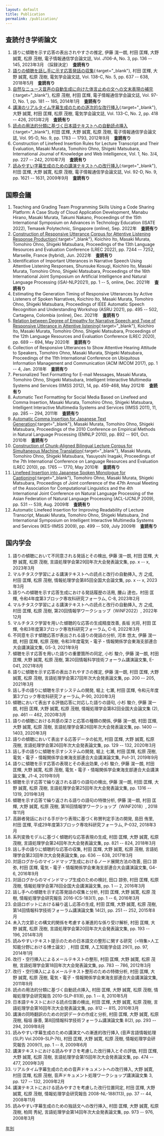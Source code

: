 ```yaml
---
layout: default
title: Publication
permalink: /publication/
---
```


## 査読付き学術論文

1. 語りに傾聴を示す応答の表出されやすさの推定, 伊藤 滉一朗, 村田 匡輝, 大野 誠寛, 松原 茂樹, 電子情報通信学会論文誌, Vol. J106-A, No. 3, pp. 136 -- 145, 2023年3月 （採録決定）　__査読有り__
1. [語りの傾聴を話し手に示す応答発話の収集](https://doi.org/10.1541/ieejeiss.138.637){:target="_blank"}, 村田 匡輝, 大野 誠寛, 松原 茂樹, 電気学会論文誌, Vol. 138-C, No. 5, pp. 637 -- 638, 2018年5月　__査読有り__
1. [自然なニュース音声の自動生成に向けた体言止めの文への文末表現の補完](https://search.ieice.org/bin/summary.php?id=j97-d_1_181){:target="_blank"}, 松原 茂樹, 村田 匡輝, 電子情報通信学会論文誌, Vol. 97-D, No. 1, pp. 181 -- 185, 2014年1月　__査読有り__
1. [講演のリアルタイム字幕生成のための逐次的な改行挿入](https://doi.org/10.1541/ieejeiss.133.418){:target="_blank"}, 大野 誠寛, 村田 匡輝, 松原 茂樹, 電気学会論文誌, Vol. 133-C, No. 2, pp. 418 -- 426, 2013年2月　__査読有り__
1. [読点の用法的分類に基づく日本語テキストへの自動読点挿入](https://search.ieice.org/bin/summary.php?id=j95-d_9_1783){:target="_blank"}, 村田 匡輝, 大野 誠寛, 松原 茂樹, 電子情報通信学会論文誌, Vol. 95-D, No. 9, pp. 1783 -- 1793, 2012年9月　__査読有り__
1. Construction of Linefeed Insertion Rules for Lecture Transcript and Their Evaluation, Masaki Murata, Tomohiro Ohno, Shigeki Matsubara, International Journal of Knowledge and Web Intelligence, Vol. 1, No. 3/4, pp. 227 -- 242, 2010年7月　__査読有り__
1. [読みやすい字幕生成のための講演テキストへの改行挿入](https://search.ieice.org/bin/summary.php?id=j92-d_9_1621){:target="_blank"}, 村田 匡輝, 大野 誠寛, 松原 茂樹, 電子情報通信学会論文誌, Vol. 92-D, No. 9, pp. 1621 -- 1631, 2009年9月　__査読有り__

## 国際会議

1. Teaching and Grading Team Programming Skills Using a Code Sharing Platform: A Case Study of Cloud Application Development, Manabu Hirano, Masaki Murata, Takumi Nakano, Proceedings of the 15th International Symposium on Advances in Technology Education (ISATE 2022), Temasek Polytechnic, Singapore (online), Sep. 2022年　__査読有り__
1. [Construction of Responsive Utterance Corpus for Attentive Listening Response Production](https://aclanthology.org/2022.lrec-1.786/){:target="_blank"}, Koichiro Ito, Masaki Murata, Tomohiro Ohno, Shigeki Matsubara, Proceedings of the 13th Language Resources and Evaluation Conference (LREC 2022), pp. 7244 -- 7252, Marseille, France (hybrid), Jun. 2022年　__査読有り__
1. Identification of Important Utterances in Narrative Speech Using Attentive Listening Responses, Shunsuke Kosugi, Koichiro Ito, Masaki Murata, Tomohiro Ohno, Shigeki Matsubara, Proceedings of the 16th International Joint Symposium on Artificial Intelligence and Natural Language Processing (iSAI-NLP2021), pp. 1 -- 5, online, Dec. 2021年　__査読有り__
1. Estimating the Generation Timing of Responsive Utterances by Active Listeners of Spoken Narratives, Koichiro Ito, Masaki Murata, Tomohiro Ohno, Shigeki Matsubara, Proceedings of IEEE Automatic Speech Recognition and Understanding Workshop (ASRU 2021), pp. 495 -- 502, Cartagena, Colombia (online), Dec. 2021年　__査読有り__
1. [Relation between Degree of Empathy for Narrative Speech and Type of Responsive Utterance in Attentive listening](https://aclanthology.org/2020.lrec-1.87/){:target="_blank"}, Koichiro Ito, Masaki Murata, Tomohiro Ohno, Shigeki Matsubara, Proceedings of the 12th Language Resources and Evaluation Conference (LREC 2020), pp. 689 -- 694, May 2020年　__査読有り__
1. Collection of Responsive Utterances to Show Attentive Hearing Attitude to Speakers, Tomohiro Ohno, Masaki Murata, Shigeki Matsubara, Proceedings of the 11th International Conference on Ubiquitous Information Management and Communication (ACM IMCOM 2017), pp. 1 -- 4, Jan. 2018年　__査読有り__
1. Personalized Text Formatting for E-mail Messages, Masaki Murata, Tomohiro Ohno, Shigeki Matsubara, Intelligent Interactive Multimedia Systems and Services (IIMSS 2012), 14, pp. 459-468, May 2012年　__査読有り__
1. Automatic Text Formatting for Social Media Based on Linefeed and Comma Insertion, Masaki Murata, Tomohiro Ohno, Shigeki Matsubara, Intelligent Interactive Multimedia Systems and Services (IIMSS 2011), 11, pp. 285 -- 294, 2011年　__査読有り__
1. [Automatic Comma Insertion for Japanese Text Generation](https://aclanthology.org/D10-1087/){:target="_blank"}, Masaki Murata, Tomohiro Ohno, Shigeki Matsubara, Proceedings of the 2010 Conference on Empirical Methods in Natural Language Processing (EMNLP 2010), pp. 892 -- 901, Oct. 2010年　__査読有り__
1. [Construction of Chunk-Aligned Bilingual Lecture Corpus for Simultaneous Machine Translation](https://aclanthology.org/L10-1400/){:target="_blank"}, Masaki Murata, Tomohiro Ohno, Shigeki Matsubara, Yasuyoshi Inagaki, Proceedings of the 7th International Conference on Language Resources and Evaluation (LREC 2010), pp. 1765 -- 1770, May 2010年　__査読有り__
1. [Linefeed Insertion into Japanese Spoken Monologue for Captioning](https://aclanthology.org/P09-1060/){:target="_blank"}, Tomohiro Ohno, Masaki Murata, Shigeki Matsubara, Proceedings of Joint conference of the 47th Annual Meeting of the Association for Computational Linguistics and the 4th International Joint Conference on Natural Language Processing of the Asian Federation of Natural Language Processing (ACL-IJCNLP 2009), pp. 531 -- 539, Aug. 2009年　__査読有り__
1. Automatic Linefeed Insertion for Improving Readability of Lecture Transcript, Masaki Murata, Tomohiro Ohno, Shigeki Matsubara, 2nd International Symposium on Intelligent Interactive Multimedia Systems and Services (KES-IIMSS 2009), pp. 499 -- 509, July 2009年　__査読有り__

## 国内学会

1. 語りの傾聴において不同意される発話とその検出, 伊藤 滉一朗, 村田 匡輝, 大野 誠寛, 松原 茂樹, 言語処理学会第29回年次大会発表論文集, pp. x -- x, 2023年3月
1. マルチタスク学習による講演テキストへの読点と改行の自動挿入, 方 之成, 村田 匡輝, 松原 茂樹, 情報処理学会第85回全国大会論文集, pp. x -- x, 2023年3月
1. 語りへの傾聴を示す応答生成における発話履歴の活用, 腰山 達也，村田 匡輝, 令和4年度第3ブロック専攻科研究フォーラム, C-8, 2023年2月
1. マルチタスク学習による講演テキストへの読点と改行の自動挿入, 方 之成, 村田 匡輝, 松原 茂樹, 第20回情報学ワークショップ（WiNF2022）, 2022年12月
1. マルチタスク学習を用いた傾聴的な応答の生成精度改善, 長坂 光将, 村田 匡輝, 令和3年度第3ブロック専攻科研究フォーラム, C-8, 2022年3月
1. 不同意を示す傾聴応答が表出される語りの発話の分析, 河本 悠太, 伊藤 滉一朗, 村田 匡輝, 松原 茂樹, 令和3年度電気・電子・情報関係学会東海支部連合大会講演論文集, G5-3, 2021年9月
1. 傾聴を示す応答を用いた語りの重要箇所の同定, 小杉 駿介, 伊藤 滉一朗, 村田 匡輝, 大野 誠寛, 松原 茂樹, 第20回情報科学技術フォーラム講演論文集, E-041, 2021年8月
1. 語りに傾聴を示す応答の表出されやすさの推定, 伊藤 滉一朗, 村田 匡輝, 大野 誠寛, 松原 茂樹, 言語処理学会第27回年次大会発表論文集, pp. 200 -- 205, 2021年3月
1. 話し手の語りに傾聴を示すシステムの開発, 堀上 七瀬, 村田 匡輝, 令和元年度第3ブロック専攻科研究フォーラム, P-90, 2020年3月
1. 傾聴において表出する評価応答に対応した語りの語句, 小杉 駿介, 伊藤 滉一朗, 村田 匡輝, 大野 誠寛, 松原 茂樹, 情報処理学会第82回全国大会論文集 (2), pp. 461 -- 462, 2020年3月
1. 語りの傾聴における共感の深さと応答の種類の関係, 伊藤 滉一朗, 村田 匡輝, 大野 誠寛, 松原 茂樹, 言語処理学会第26回年次大会発表論文集, pp. 1400 -- 1403, 2020年3月
1. 語りの傾聴において表出する応答データの拡充, 村田 匡輝, 大野 誠寛, 松原 茂樹, 言語処理学会第26回年次大会発表論文集, pp. 129 -- 132, 2020年3月
1. 話し手の語りに傾聴を示すシステムの開発, 堀上 七瀬, 村田 匡輝, 松原 茂樹, 電気・電子・情報関係学会東海支部連合大会講演論文集, Po1-31, 2019年9月
1. 語りに傾聴を示す応答の表現とその表出効果, 小杉 駿介, 伊藤 滉一朗, 村田 匡輝, 大野 誠寛, 松原 茂樹, 電気・電子・情報関係学会東海支部連合大会講演論文集, J1-4, 2019年9月
1. 傾聴を示す応答で繰り返される語りの語句の検出, 伊藤 滉一朗, 村田 匡輝, 大野 誠寛, 松原 茂樹, 言語処理学会第25回年次大会発表論文集, pp. 1316 -- 1319, 2019年3月
1. 傾聴を示す応答で繰り返される語りの語句の特徴分析, 伊藤 滉一朗, 村田 匡輝, 大野 誠寛, 松原 茂樹, 第16回情報学ワークショップ（WiNF2018）, 2018年11月
1. 高齢者発話における手がかり表現に基づく称賛判定手法の開発, 島田 侑里, 村田 匡輝, 平成29年度第3ブロック専攻科研究フォーラム, P-032, 2018年3月
1. 系列変換モデルに基づく傾聴的な応答表現の生成, 村田 匡輝, 大野 誠寛, 松原 茂樹, 言語処理学会第24回年次大会発表論文集, pp. 821 -- 824, 2018年3月
1. 話し手の語りに傾聴的な応答の収集, 村田 匡輝, 大野 誠寛, 松原 茂樹, 言語処理学会第23回年次大会発表論文集, pp. 636 -- 638, 2017年3月
1. 対話ログからのマインドマップ生成におけるノード展開方法の改善, 田口 諒弥, 村田 匡輝, 電気・電子・情報関係学会東海支部連合大会講演論文集, G4-6, 2016年9月
1. 対話ログからのマインドマップ生成のための検討, 田口 諒弥, 村田 匡輝, 松原 茂樹, 情報処理学会第78回全国大会講演論文集, pp. 1 -- 2, 2016年3月
1. 話し手への傾聴を示す応答発話の収集と分析, 村田 匡輝, 大野 誠寛, 松原 茂樹, 情報処理学会研究報告 2016-ICS-183(1), pp. 1 -- 6, 2016年3月
1. 会話ロボットにおける繰り返し応答の生成, 村田 匡輝, 大野 誠寛, 松原 茂樹, 第14回情報科学技術フォーラム講演論文集 14(2), pp. 251 -- 252, 2015年8月
1. 未入力文節との構文的関係を考慮する漸進的な係り受け解析, 村田 匡輝, 大野 誠寛, 松原 茂樹, 言語処理学会第20回年次大会発表論文集, pp. 193 -- 196, 2014年3月
1. 読みやすいテキスト提示のための日本語文の整形に関する研究（<特集>人工知能分野における博士論文）, 村田 匡輝, 人工知能学会誌 29(1), pp. 97, 2014年1月
1. 改行・空行挿入によるメールテキストの整形, 村田 匡輝, 大野 誠寛, 松原 茂樹, 言語処理学会第18回年次大会発表論文集, pp. 783 -- 786, 2012年3月
1. 改行・空行挿入によるメールテキスト整形のための特徴分析, 村田 匡輝, 大野 誠寛, 松原 茂樹, 電気・電子・情報関係学会東海支部連合大会講演論文集, 2011年9月
1. 読点の用法的分類に基づく自動読点挿入, 村田 匡輝, 大野 誠寛, 松原 茂樹, 情報処理学会研究報告 2010-SLP-81(8), pp. 1 -- 8, 2010年5月
1. 日本語テキストにおける読点位置の検出, 村田 匡輝, 大野 誠寛, 松原 茂樹, 言語処理学会第16回年次大会発表論文集, pp. 812 -- 815, 2010年3月
1. 講演の同時翻訳のための対訳データの作成と分析, 村田 匡輝, 大野 誠寛, 松原 茂樹, 稲垣 康善, 第8回情報科学技術フォーラム講演論文集 8(2), pp. 293 -- 294, 2009年8月
1. 読みやすい字幕生成のための講演文への漸進的改行挿入 (音声言語情報処理(SLP) Vol.2009-SLP-76), 村田 匡輝, 大野 誠寛, 松原 茂樹, 情報処理学会研究報告 2009(1), pp. 1 -- 8, 2009年6月
1. 講演テキストにおける読みやすさを考慮した改行挿入とその評価, 村田 匡輝, 大野 誠寛, 松原 茂樹, 言語処理学会第15回年次大会発表論文集, pp. 474 -- 477, 2009年3月
1. リアルタイム字幕生成のための音声ドキュメントへの改行挿入, 大野 誠寛, 村田 匡輝, 松原 茂樹, 音声ドキュメント処理ワークショップ講演論文集 3, pp. 127 -- 132, 2009年2月
1. 講演テキストにおける読みやすさを考慮した改行位置同定, 村田 匡輝, 大野 誠寛, 松原 茂樹, 情報処理学会研究報告 2008-NL-188(113), pp. 37 -- 44, 2008年11月
1. 読みやすい字幕生成のための独話文への改行挿入, 村田 匡輝, 大野 誠寛, 松原 茂樹, 柏岡 秀紀, 言語処理学会第14回年次大会発表論文集, pp. 973 -- 976, 2008年3月

[年別](publication_year.md)

